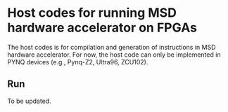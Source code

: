 # Host codes for running MSD hardware accelerator on FPGAs
The host codes is for compilation and generation of instructions in MSD hardware accelerator. For now, the host code can only be implemented in PYNQ devices (e.g., Pynq-Z2, Ultra96, ZCU102).

## Run
To be updated.